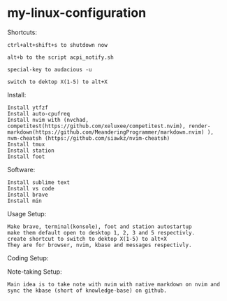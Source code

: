 # my-linux-configuration

Shortcuts:

    ctrl+alt+shift+s to shutdown now

    alt+b to the script acpi_notify.sh

    special-key to audacious -u

    switch to dektop X(1-5) to alt+X

Install:

    Install ytfzf
    Install auto-cpufreq
    Install nvim with (nvchad, competitest(https://github.com/xeluxee/competitest.nvim), render-markdown(https://github.com/MeanderingProgrammer/markdown.nvim) ), nvm-cheatsh (https://github.com/siawkz/nvim-cheatsh)
    Install tmux
    Install station
    Install foot

Software:

    Install sublime text
    Install vs code
    Install brave
    Install min

Usage Setup:

    Make brave, terminal(konsole), foot and station autostartup
    make them default open to desktop 1, 2, 3 and 5 respectivly. 
    create shortcut to switch to dektop X(1-5) to alt+X
    They are for browser, nvim, kbase and messages respectivly.

Coding Setup:

Note-taking Setup:

    Main idea is to take note with nvim with native markdown on nvim and sync the kbase (short of knowledge-base) on github.
